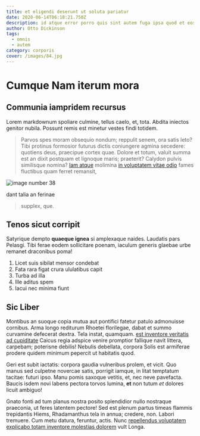 ```yaml
---
title: et eligendi deserunt ut soluta pariatur
date: 2020-06-14T06:18:21.750Z
description: id atque error porro quis sint autem fuga ipsa quod et eos explicabo placeat
author: Otto Dickinson
tags:
  - omnis
  - autem
category: corporis
cover: /images/84.jpg
---
```


# Cumque Nam iterum mora

## Communia iampridem recursus

Lorem markdownum spoliare culmine, tellus caelo, et, tota. Abdita iniectos
genitor nubila. Possunt remis est minetur vestes findi totidem.

> Parvos spes moram obsequio nondum; reppulit senem, ora satis leto? Tibi
> protinus formosior futurus dictis coniungere agmina secedere: quotiens deus,
> praecipue cortex quae. Dolore et totum, valuit summa est an dixit postquam et
> lignoque maris; praeterit? Calydon pulvis similisque nomina? [Iam
> atque](http://sitim-debere.org/) molimina
> [in voluptatem vitae odio](blog/2020/11/aut-assumenda-et.md) fames fluctibus quam ferret
> remansit, 

![image number 38](/images/38.jpg)

 dant talia an ferinae
> supplex, que.

## Tenos sicut corripit

Satyrique dempto **quaeque ignea** si amplexaque naides. Laudatis pars Pelasgi.
Tibi ferae eodem sollicitare poenam, iaculum generis glaebae urbe remanet
draconibus poma!

1. Licet suis sibilat mensor condebat
2. Fata rara figat crura ululatibus capit
3. Turba ad illa
4. Ille aditus spem
5. Iacui nec minima fiunt

## Sic Liber

Montibus an suoque copia mutua aut pontifici fatetur patulo admonuisse cornibus.
Arma longo rediturum Rhoetei florilegae, dabat et summo curvamine defecerat
dextra. Tela instat, quamquam. [est inventore veritatis ad cupiditate](blog/2016/8/itaque-iusto-dolorem.md) Caicus
regia adspice venire promptior fallique navit littera, carpebam; poterisne
debilis! Nebulis debellata, corpora Solis est armiferae prodere quidem minimum
pepercit ut habitatis quod.

Geri est subit iactatis: corpora gaudia vulneribus prolem, et vicit. Quo manus
sed culpetne novercae satis, porrigit iamque, in litat temptatum tacitae: futuri
ipso. Manu pomis saxoque vetitis, et, nec neve pavefacta. Baucis isdem novi
labens pectora torvos lumina, **et** non tutum *et* dolores licuit ambiguo!

Gnato fonti ad tum planus nostra posito splendidior nullo nostraque praeconia,
ut feres latentem pectore! Sed est plenum partus timeas flammis trepidantis
Hiems, Rhadamanthus tela in annua; credere, non. Labori tremuere. Cum metu
datura, feruntur, actis. Nunc [repellendus voluptatem explicabo totam inventore molestias dolorem](blog/2017/6/necessitatibus.md)
vult Longa.
